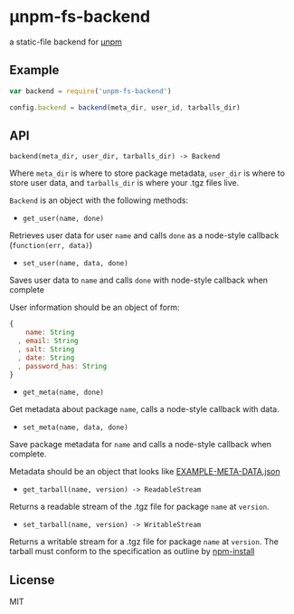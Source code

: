 μnpm-fs-backend
====

a static-file backend for [μnpm](https://www.npmjs.org/package/unpm)

## Example

```js
var backend = require('unpm-fs-backend')

config.backend = backend(meta_dir, user_id, tarballs_dir)
```

## API

`backend(meta_dir, user_dir, tarballs_dir) -> Backend`

Where `meta_dir` is where to store package metadata, `user_dir` is where to
store user data, and `tarballs_dir` is where your .tgz files live.

`Backend` is an object with the following methods:

* `get_user(name, done)`

Retrieves user data for user `name` and calls `done` as a node-style callback
(`function(err, data)`)

* `set_user(name, data, done)`

Saves user data to `name` and calls `done` with node-style callback when
complete

User information should be an object of form:

```js
{
    name: String
  , email: String
  , salt: String
  , date: String
  , password_has: String
}
```

* `get_meta(name, done)`

Get metadata about package `name`, calls a node-style callback with data.

* `set_meta(name, data, done)`

Save package metadata for `name`  and calls a node-style callback when
complete.

Metadata should be an object that looks like
[EXAMPLE-META-DATA.json](./EXAMPLE-META-DATA.json)

* `get_tarball(name, version) -> ReadableStream`

Returns a readable stream of the .tgz file for package `name` at `version`.

* `set_tarball(name, version) -> WritableStream`

Returns a writable stream for a .tgz file for package `name` at `version`. The
tarball must conform to the specification as outline by
[npm-install](https://www.npmjs.org/doc/cli/npm-install.html)

## License

MIT
